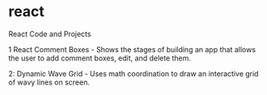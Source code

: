 # react
React Code and Projects

1 React Comment Boxes - Shows the stages of building an app that allows the user to add comment boxes, edit, and delete them.
 
2: Dynamic Wave Grid - Uses math coordination to draw an interactive grid of wavy lines on screen. 
